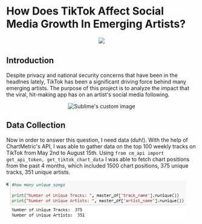 # How Does TikTok Affect Social Media Growth In Emerging Artists?
<p align="center">
<img src="https://media.giphy.com/media/l1J3orPHZBfwTIOZy/source.gif">
</p>

## Introduction

Despite privacy and national security concerns that have been in the headlnes lately, TikTok
has been a significant driving force behind many emerging artists. The purpose of this project is
to analyze the impact that the viral, hit-making app has on an artist's social media following.
<p align="center">
<img src="https://media.giphy.com/media/xUPN3lFweTO9jnXgCk/source.gif" alt="Sublime's custom image"/>
</p>

## Data Collection

Now in order to answer this question, I need data (duh!). With the help of ChartMetric's API, 
I was able to gather data on the top 100 weekly tracks on TikTok from May 2nd to August 15th.
Using `from cm_api import get_api_token, get_tiktok_chart_data` I was able to fetch chart positions
from the past 4 months, which included 1500 chart positions, 375 unique tracks, 351 unique artists.

![](/images/numberofsongsartists.png)
